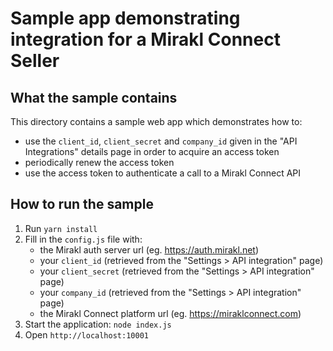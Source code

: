 # Sample app demonstrating integration for a Mirakl Connect Seller

## What the sample contains

This directory contains a sample web app which demonstrates how to:

* use the `client_id`, `client_secret` and `company_id` given in the "API Integrations" details page in order to acquire an access token
* periodically renew the access token
* use the access token to authenticate a call to a Mirakl Connect API

## How to run the sample

1. Run `yarn install`
2. Fill in the `config.js` file with:
    * the Mirakl auth server url (eg. https://auth.mirakl.net)
    * your `client_id` (retrieved from the "Settings > API integration" page)
    * your `client_secret` (retrieved from the "Settings > API integration" page)
    * your `company_id` (retrieved from the "Settings > API integration" page)
    * the Mirakl Connect platform url (eg. https://miraklconnect.com)
3. Start the application: `node index.js`
4. Open `http://localhost:10001`
